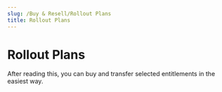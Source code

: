 ```yaml
---
slug: /Buy & Resell/Rollout Plans
title: Rollout Plans
---
```

# Rollout Plans

After reading this, you can buy and transfer selected entitlements in the easiest way.

